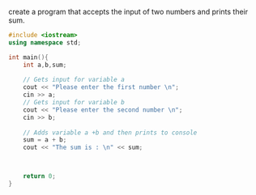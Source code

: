 create a program that accepts the input of two numbers and prints their sum.

```C++
#include <iostream>
using namespace std;

int main(){
	int a,b,sum;
	
	// Gets input for variable a
	cout << "Please enter the first number \n";
	cin >> a;
	// Gets input for variable b
	cout << "Please enter the second number \n";
	cin >> b;
	
	// Adds variable a +b and then prints to console
	sum = a + b;
	cout << "The sum is : \n" << sum;



	return 0;
}

```